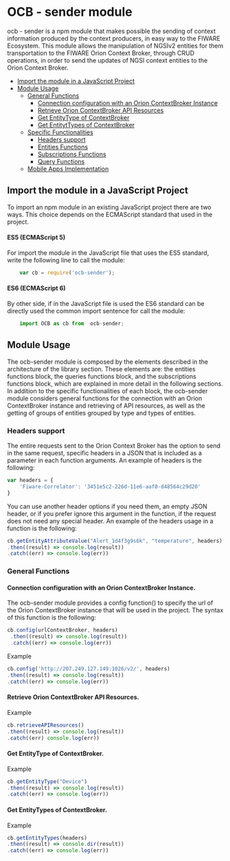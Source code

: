 # OCB - sender module
ocb - sender is a npm module that makes possible the sending of context information produced by the context producers, in easy way to the FIWARE Ecosystem. This module allows the manipulation of NGSIv2 entities for them transportation to the FIWARE Orion Context Broker, through CRUD operations, in order to send the updates of NGSI context entities to the Orion Context Broker.

* [Import the module in a JavaScript Project](#import-the-module)
* [Module Usage](#module-usage)
	* [General Functions](#general-functions)
		* [Connection configuration with an Orion ContextBroker Instance](#connection-configuration-with-an-orion-contextbroker-instance)
		* [Retrieve Orion ContextBroker API Resources](#retrieve-orion-contextbroker-api-resources)
		* [Get EntityType of ContextBroker](#get-entitytype-of-contextbroker)
		* [Get EntitytTypes of ContextBroker](#get-entitytypes-of-contextbroker)
	* [Specific Functionalities](#specific-functionalities)
		* [Headers support](#headers-support)
		* [Entities Functions](docs/EntitiesFunctions.md)
    	* [Subscriptions Functions](docs/SubscriptionsFunctions.md)
    	* [Query Functions](docs/QueryFunctions.md)
	* [Mobile Apps Implementation](docs/UsageInMobileApps.md)

## Import the module in a JavaScript Project
To import an npm module in an existing JavaScript project there are two ways. This choice depends on the ECMAScript standard that used in the project.

#### ES5 (ECMAScript 5)
For import the module in the JavaScript file that uses the ES5 standard, write the following line to call the module: 

```js
    var cb = require('ocb-sender');
```

#### ES6 (ECMAScript 6)
By other side, if in the JavaScript file is used the ES6 standard can be directly used the common import sentence for call the module:

```js
    import OCB as cb from  ocb-sender;
```

## Module Usage
The ocb-sender module is composed by the elements described in the architecture of the library section. These elements are: the entities functions block, the queries functions block, and the subscriptions functions block, which are explained in more detail in the following sections. In addition to the specific functionalities of each block, the ocb-sender module considers general functions for the connection with an Orion ContextBroker instance and retrieving of API resources, as well as the getting of groups of entities grouped by type and types of entities.

### Headers support
The entire requests sent to the Orion Context Broker has the option to send in the same request, specific headers in a JSON that is included as a parameter in each function arguments. An example of headers is the following:
```js
var headers = {
    'Fiware-Correlator': '3451e5c2-226d-11e6-aaf0-d48564c29d20'
}
```
You can use another header options if you need them, an empty JSON header, or if you prefer ignore this argument in the function, if the request does not need any special header.
An example of the headers usage in a function is the following:
```js
cb.getEntityAttributeValue("Alert_1d4f3g9s6k", "temperature", headers)
.then((result) => console.log(result))
.catch((err) => console.log(err))
```

### General Functions

#### Connection configuration with an Orion ContextBroker Instance.
The ocb-sender module provides a config function() to specify the url of the Orion ContextBroker instance that will be used in the project. The syntax of this function is the following:
```js
cb.config(urlContextBroker, headers)
 .then((result) => console.log(result))
 .catch((err) => console.log(err))
```
Example
```js
cb.config('http://207.249.127.149:1026/v2/', headers)
.then((result) => console.log(result))
.catch((err) => console.log(err))
```
#### Retrieve Orion ContextBroker API Resources.
Example
```js
cb.retrieveAPIResources()
.then((result) => console.log(result))
.catch((err) console.log(err))
```
#### Get EntityType of ContextBroker.
Example
```js
cb.getEntityType("Device")
.then((result) => console.log(result))
.catch((err) => console.log(err))
```
#### Get EntityTypes of ContextBroker.
Example
```js
cb.getEntityTypes(headers)
.then((result) => console.dir(result))
.catch((err) => console.log(err))
```


